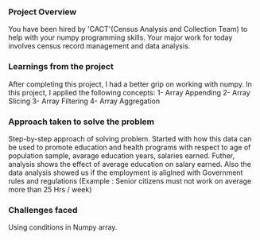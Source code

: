 ### Project Overview

 You have been hired by 'CACT'(Census Analysis and Collection Team) to help with your numpy programming skills. Your major work for today involves census record management and data analysis.




### Learnings from the project

 After completing this project, I had a better grip on working with numpy. In this project, I applied the following concepts:
1- Array Appending
2- Array Slicing
3- Array Filtering
4- Array Aggregation


### Approach taken to solve the problem

 Step-by-step approach of solving problem. Started with how this data can be used to promote education and health programs with respect to age of population sample, avarage education years, salaries earned. 
Futher, analysis shows the effect of average education on salary earned.
Also the data analysis showed us if the employment is aliglned with Government rules and regulations (Example : Senior citizens must not work on average more than 25 Hrs / week)


### Challenges faced

 Using conditions in Numpy array.


